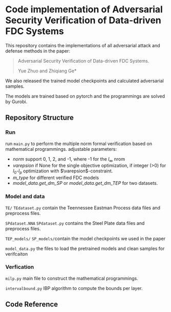# Code implementation of Adversarial Security Verification of Data-driven FDC Systems
This repository contains the implementations of all adversarial attack and defense methods in the paper: 
> Adversarial Security Verification of Data-driven FDC Systems.
> 
> Yue Zhuo and Zhiqiang Ge*

We also released the trained model checkpoints and calculated adversarial samples.

The models are trained based on pytorch and the programmings are solved by Gurobi.

## Repository Structure
### Run
run `main.py` to perform the multiple norm formal verification based on mathematical programmings.
adjustable parameters:
+ *norm* support 0, 1, 2, and -1, where -1 for the $l_\infty$ nrom
+ *varepsion* if None for the single objective optimization, if integer (>0) for $l_0$-$l_p$ optimization with $\varepsion$-constraint.
+ *m_type* for different verified FDC models
+ *model_data.get_dm_SP* or *model_data.get_dm_TEP* for two datasets.

### Model and data
`TE/` `TEdataset.py` contain the Teennessee Eastman Process data files and preprocess files.

`SPdataset.NNA` `SPdataset.py` contains the Steel Plate data files and preprocess files.

`TEP_models/` `SP_models/`contain the model checkpoints we used in the paper

`model_data.py` the files to load the pretrained models and clean samples for verifcaiton

### Verfication
`milp.py` main file to construct the mathematical programmings.

`intervalbound.py` IBP algorithm to compute the bounds per layer.

## Code Reference
